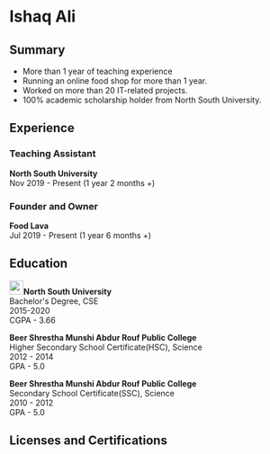 <h1>Ishaq Ali</h1>
<h2>Summary</h2>
<ul>
  <li>More than 1 year of teaching experience</li>
  <li>Running an online food shop for more than 1 year.</li>
  <li>Worked on more than 20 IT-related projects.</li>
  <li>100% academic scholarship holder from North South University.</li>
</ul>
<h2>Experience</h2>
<h3>Teaching Assistant</h3>
<p><b>North South University</b><br>Nov 2019 - Present (1 year 2 months +)</p>
<h3>Founder and Owner</h3>
<p><b>Food Lava</b><br>Jul 2019 - Present (1 year 6 months +)</p>

<p></p>
<h2>Education</h2>
<p><img src="https://upload.wikimedia.org/wikipedia/commons/5/5c/North-South-University-logo-03.png" width="25"></img><b>North South University</b><br>Bachelor's Degree, CSE<br>2015-2020<br>CGPA - 3.66</p>
<p><b>Beer Shrestha Munshi Abdur Rouf Public College</b><br>Higher Secondary School Certificate(HSC), Science<br>2012 - 2014<br>GPA - 5.0</p>
<p><b>Beer Shrestha Munshi Abdur Rouf Public College</b><br>Secondary School Certificate(SSC), Science<br>2010 - 2012<br>GPA - 5.0</p>
<h2>Licenses and Certifications</h2>
